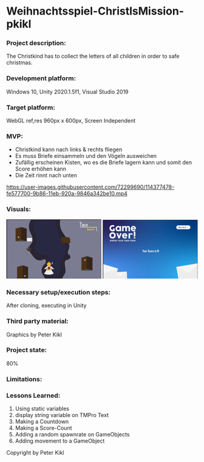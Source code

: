 # Weihnachtsspiel-ChristlsMission-pkikl

### Project description: 
The Christkind has to collect the letters of all children in order to safe christmas.

### Development platform: 
Windows 10, Unity 2020.1.5f1, Visual Studio 2019

### Target platform: 
WebGL ref,res 960px x 600px, Screen Independent

### MVP:
- Christkind kann nach links & rechts fliegen
- Es muss Briefe einsammeln und den Vögeln ausweichen
- Zufällig erscheinen Kisten, wo es die Briefe lagern kann und somit den Score erhöhen kann
- Die Zeit rinnt nach unten


https://user-images.githubusercontent.com/72299690/114377478-fe577700-9b86-11eb-920a-9846a342be10.mp4



### Visuals: 

<div>
<img src="./Screenshots/UnityIngame.jpg" width="250">
<img src="./Screenshots/UnityEndscreen.jpg" width="250">
</div>

### Necessary setup/execution steps: 
After cloning, executing in Unity

### Third party material: 
Graphics by Peter Kikl

### Project state: 
80%

### Limitations: 

### Lessons Learned: 
1. Using static variables
2. display string variable on TMPro Text
3. Making a Countdown
4. Making a Score-Count
5. Adding a random spawnrate on GameObjects
6. Adding movement to a GameObject




Copyright by Peter Kikl
